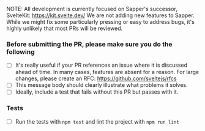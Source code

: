 NOTE: All development is currently focused on Sapper's successor, SvelteKit: https://kit.svelte.dev/
We are not adding new features to Sapper. While we might fix some particularly pressing or easy to
address bugs, it's highly unlikely that most PRs will be reviewed.

### Before submitting the PR, please make sure you do the following
- [ ] It's really useful if your PR references an issue where it is discussed ahead of time. In many cases, features are absent for a reason. For large changes, please create an RFC: https://github.com/sveltejs/rfcs
- [ ] This message body should clearly illustrate what problems it solves.
- [ ] Ideally, include a test that fails without this PR but passes with it.

### Tests
-  [ ] Run the tests with `npm test` and lint the project with `npm run lint`
